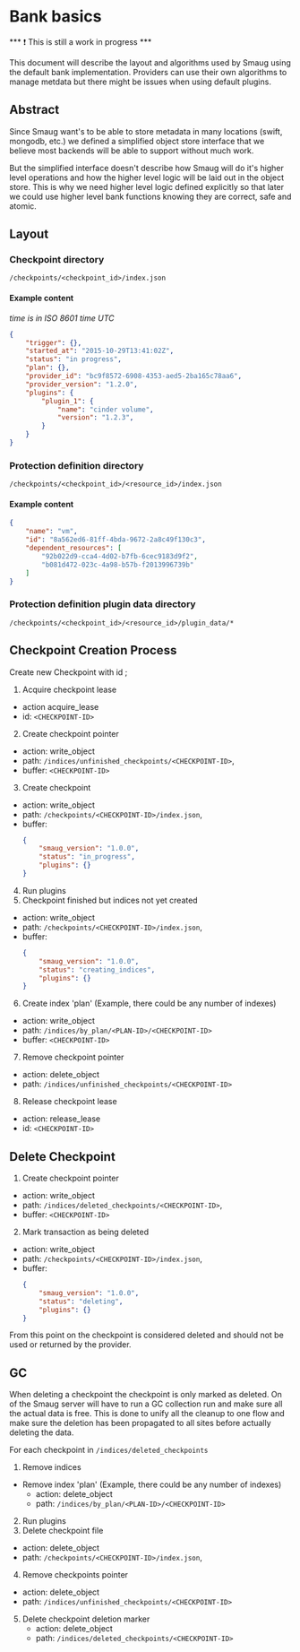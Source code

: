 # Bank basics

*** :exclamation: This is still a work in progress ***

This document will describe the layout and algorithms used by Smaug using the
default bank implementation. Providers can use their own algorithms to manage
metdata but there might be issues when using default plugins.

## Abstract

Since Smaug want's to be able to store metadata in many locations (swift, mongodb, etc.)
we defined a simplified object store interface that we believe most backends will be able
to support without much work.

But the simplified interface doesn't describe how Smaug will do it's higher
level operations and how the higher level logic will be laid out in the object
store. This is why we need higher level logic defined explicitly so that later
we could use higher level bank functions knowing they are correct, safe and atomic.

## Layout

### Checkpoint directory

`/checkpoints/<checkpoint_id>/index.json`

#### Example content
*time is in ISO 8601 time UTC*
```json
{
    "trigger": {},
    "started_at": "2015-10-29T13:41:02Z",
    "status": "in progress",
    "plan": {},
    "provider_id": "bc9f8572-6908-4353-aed5-2ba165c78aa6",
    "provider_version": "1.2.0",
    "plugins": {
        "plugin_1": {
            "name": "cinder volume",
            "version": "1.2.3",
        }
    }
}
```

### Protection definition directory

`/checkpoints/<checkpoint_id>/<resource_id>/index.json`

#### Example content

```json
{
    "name": "vm",
    "id": "8a562ed6-81ff-4bda-9672-2a8c49f130c3",
    "dependent_resources": [
        "92b022d9-cca4-4d02-b7fb-6cec9183d9f2",
        "b081d472-023c-4a98-b57b-f2013996739b"
    ]
}
```

### Protection definition plugin data directory

`/checkpoints/<checkpoint_id>/<resource_id>/plugin_data/*`

## Checkpoint Creation Process

Create new Checkpoint with id <CHECKPOINT-ID>;

1. Acquire checkpoint lease
 * action acquire_lease
 * id: `<CHECKPOINT-ID>`
2. Create checkpoint pointer
 * action: write_object
 * path: `/indices/unfinished_checkpoints/<CHECKPOINT-ID>`,
 * buffer: `<CHECKPOINT-ID>`
3. Create checkpoint
 * action: write_object
 * path: `/checkpoints/<CHECKPOINT-ID>/index.json`,
 * buffer:
   ```json
   {
       "smaug_version": "1.0.0",
       "status": "in_progress",
       "plugins": {}
   }
   ```
4. Run plugins
5. Checkpoint finished but indices not yet created
 * action: write_object
 * path: `/checkpoints/<CHECKPOINT-ID>/index.json`,
 * buffer:
   ```json
   {
       "smaug_version": "1.0.0",
       "status": "creating_indices",
       "plugins": {}
   }
   ```
6. Create index 'plan' (Example, there could be any number of indexes)
  * action: write_object
  * path: `/indices/by_plan/<PLAN-ID>/<CHECKPOINT-ID>`
  * buffer: `<CHECKPOINT-ID>`
7. Remove checkpoint pointer
  * action: delete_object
  * path: `/indices/unfinished_checkpoints/<CHECKPOINT-ID>`
8. Release checkpoint lease
  * action: release_lease
  * id: `<CHECKPOINT-ID>`

## Delete Checkpoint

1. Create checkpoint pointer
 * action: write_object
 * path: `/indices/deleted_checkpoints/<CHECKPOINT-ID>`,
 * buffer: `<CHECKPOINT-ID>`
2. Mark transaction as being deleted
 * action: write_object
 * path: `/checkpoints/<CHECKPOINT-ID>/index.json`,
 * buffer:
   ```json
   {
       "smaug_version": "1.0.0",
       "status": "deleting",
       "plugins": {}
   }
   ```
From this point on the checkpoint is considered deleted and should not be used
or returned by the provider.

## GC

When deleting a checkpoint the checkpoint is only marked as deleted. On of the
Smaug server will have to run a GC collection run and make sure all the actual
data is free. This is done to unify all the cleanup to one flow and make sure
the deletion has been propagated to all sites before actually deleting the data.


For each checkpoint in `/indices/deleted_checkpoints`

1. Remove indices
  - Remove index 'plan' (Example, there could be any number of indexes)
    * action: delete_object
    * path: `/indices/by_plan/<PLAN-ID>/<CHECKPOINT-ID>`
2. Run plugins
3. Delete checkpoint file
 * action: delete_object
 * path: `/checkpoints/<CHECKPOINT-ID>/index.json`,
4. Remove checkpoints pointer
  * action: delete_object
  * path: `/indices/unfinished_checkpoints/<CHECKPOINT-ID>`
5. Delete checkpoint deletion marker
   * action: delete_object
   * path: `/indices/deleted_checkpoints/<CHECKPOINT-ID>`
